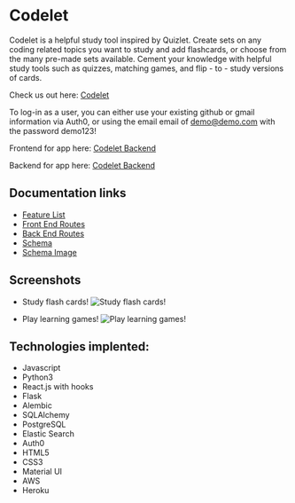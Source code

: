 # Codelet
Codelet is a helpful study tool inspired by Quizlet. Create sets on any coding related topics you want to study and add flashcards, or choose from the many pre-made sets available. Cement your knowledge with helpful study tools such as quizzes, matching games, and flip - to - study versions of cards.  

Check us out here: [Codelet](https://www.codelet.info/)

To log-in as a user, you can either use your existing github or gmail information via Auth0, or using the email email of demo@demo.com with the password demo123!

Frontend for app here: [Codelet Backend](https://github.com/b-tsui/Codelet-Frontend)

Backend for app here: [Codelet Backend](https://github.com/christophertalley/codelet-backend)

## Documentation links
- [Feature List](https://github.com/christophertalley/codelet-backend/blob/master/documentation/featureList.md)
- [Front End Routes](https://github.com/christophertalley/codelet-backend/blob/master/documentation/frontendRoutes.md)
- [Back End Routes](https://github.com/christophertalley/codelet-backend/blob/master/documentation/frontendRoutes.md)
- [Schema](https://github.com/christophertalley/codelet-backend/blob/master/documentation/schema.md)
- [Schema Image](https://github.com/christophertalley/codelet-backend/blob/master/documentation/Untitled%20(3).png)


## Screenshots
* Study flash cards!
![Study flash cards!](https://github.com/b-tsui/Codelet-Frontend/blob/master/documentation/images/card-flip.gif?raw=true)

* Play learning games!
![Play learning games!](https://github.com/b-tsui/Codelet-Frontend/blob/master/documentation/images/quiz-game.gif?raw=true)

## Technologies implented:
  - Javascript
  - Python3
  - React.js with hooks
  - Flask
  - Alembic
  - SQLAlchemy
  - PostgreSQL
  - Elastic Search
  - Auth0
  - HTML5
  - CSS3
  - Material UI
  - AWS 
  - Heroku
